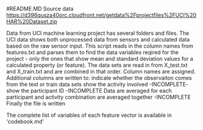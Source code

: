 #README.MD
Source data
https://d396qusza40orc.cloudfront.net/getdata%2Fprojectfiles%2FUCI%20HAR%20Dataset.zip

Data from UCI machine learning project has several folders and files. 
The UCI data shows both unprocessed data from sensors and calculated data based on the raw sensor input.
This script reads in the column names from features.txt and parses them to find the data variables reqired for the project - only the ones that show mean and standard deviation values for a calculated property (or feature).
The data sets are read in from X_test.txt and X_train.txt and are combined in that order.
Column names are assigned.
Additional columns are written to: 
    indicate whether the observaiton comes from the test or train data sets
    show the activity involved -INCOMPLETE-
    show the participant ID -INCOMPLETE
Data are averaged for each participant and activity combination are averaged together -INCOMPLETE
Finally the file is written


The complete list of variables of each feature vector is available in 'codebook.md'
